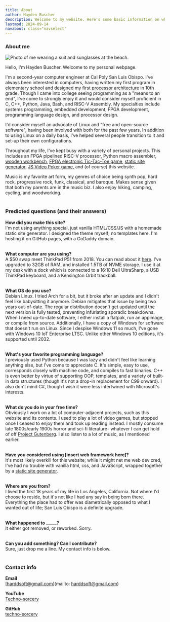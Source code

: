 ```yaml
---
title: About
author: Hayden Buscher
description: Welcome to my website. Here's some basic information on who I am, and what the purpose of this website is. Also included is contact info, and some questions I predict being asked.
lastmod: 2024-09-14
navabout: class="navselect"
---
```


### About me
<img style="max-height:350px" src="img/me.jpeg" alt="Photo of me wearing a suit and sunglasses at the beach.">

Hello, I'm Hayden Buscher. Welcome to my personal webpage.

I'm a second-year computer engineer at Cal Poly San Luis Obispo. I've always been interested in computers, having written my first program in elementary school and designed my first [processor architecture](/projects/ivaniac.html) in 10th grade. Though I came into college seeing programming as a "means to an end", I've come to strongly enjoy it and would consider myself proficient in C, C++, Python, Java, Bash, and RISC-V Assembly. My specialties include systems programming, embedded development, FPGA development, programming language design, and processor design. 

I'd consider myself an advocate of Linux and "free and open-source software", having been involved with both for the past few years. In addition to using Linux on a daily basis, I've helped several people transition to it and set-up their own configurations. 
<!-- I've written a guide on doing so [here](/coolstuff/linux.html), which I suggest checking out. -->

Throughout my life, I've kept busy with a variety of personal projects. This includes an FPGA pipelined RISC-V processor, Python macro assembler, [wooden workbench](/projects/workbench.html), [FPGA electronic Tic-Tac-Toe game](/projects/tictactoe.html), [static site generator](/projects/wispy.html), [JS Video Poker game](/entertainment/poker.html), and (of course) this website.

<!-- I'm a confirmed Lutheran, and consider my theology to be somewhere between high-church Lutheranism and historic Catholicism. I have a strong interest in church history and Bible scholarship, in addition to (foremost) serving my community. I also have an affinity for traditional sacred music/art, liturgy, sacramentology, and church traditions. -->

Music is my favorite art form, my genres of choice being synth pop, hard rock, progressive rock, funk, classical, and baroque. Makes sense given that both my parents are in the music biz. I also enjoy hiking, camping, cycling, and woodworking.
<br><br>


### Predicted questions (and their answers)

**How did you make this site?**  
I'm not using anything special, just vanilla HTML/CSS/JS with a homemade static site generator. I designed the theme myself; no templates here. I'm hosting it on GitHub pages, with a GoDaddy domain.
<br><br>

**What computer are you using?**  
A $50 swap meet ThinkPad P51 from 2018. You can read about it [here](../coolstuff/computers.html). I've upgraded to 32GB of RAM, and installed 1.5TB of NVME storage. I use it at my desk with a dock which is connected to a 16:10 Dell UltraSharp, a USB ThinkPad keyboard, and a Kensington Orbit trackball.
<br><br>

**What OS do you use?**  
Debian Linux. I tried Arch for a bit, but it broke after an update and I didn't feel like babysitting it anymore. Debian mitigates that issue by being two years out-of-date. The regular distribution doesn't get updated until the next version is fully tested, preventing infuriating sporadic breakdowns. When I need up-to-date software, I either install a flatpak, run an appimage, or compile from source. Additionally, I have a copy of Windows for software that doesn't run on Linux. Since I despise Windows 11 so much, I've gone with Windows 10 IoT Enterprise LTSC. Unlike other Windows 10 editions, it's supported until 2032.
<br><br>

**What's your favorite programming language?**  
I previously used Python because I was lazy and didn't feel like learning anything else, but I've come to appreciate C. It's simple, easy to use, corresponds closely with machine code, and compiles to fast binaries. C++ is even better by virtue of supporting OOP, templates, and a variety of built-in data structures (though it's not a drop-in replacement for C99 onward). I also don't mind C#, though I wish it were less intertwined with Microsoft's interests.
<br><br>

**What do you do in your free time?**  
Obviously I work on a lot of computer-adjacent projects, such as this website and its contents. I used to play a lot of video games, but stopped once I ceased to enjoy them and took up reading instead. I mostly consume late 1800s/early 1900s horror and sci-fi literature- whatever I can get hold of off [Project Gutenberg](https://www.gutenberg.org). I also listen to a lot of music, as I mentioned earlier.
<br><br>

**Have you considered using [insert web framework here]?**  
It's most likely overkill for this website; while it might net me web dev cred, I've had no trouble with vanilla html, css, and JavaScript, wrapped together by a [static site generator](/projects/wispy.html).
<br><br>

**Where are you from?**  
I lived the first 18 years of my life in Los Angeles, California. Not where I'd choose to reside, but it's not like I had any say in being born there. Everything the place had to offer was diametrically opposed to what I wanted out of life; San Luis Obispo is a definite upgrade.
<br><br>

**What happened to _____?**  
It either got removed, or reworked. Sorry.
<br><br>

**Can you add something? Can I contribute?**  
Sure, just drop me a line. My contact info is below.
<br><br>

### Contact info

**Email**<br>
[harddsoft@gmail.com](mailto: harddsoft@gmail.com)

**YouTube**<br>
[Techno-sorcery](https://www.youtube.com/channel/UC0kihtgYtJHA7ZHQloiz2jA)

**GitHub**<br>
[techno-sorcery](https://github.com/techno-sorcery)
